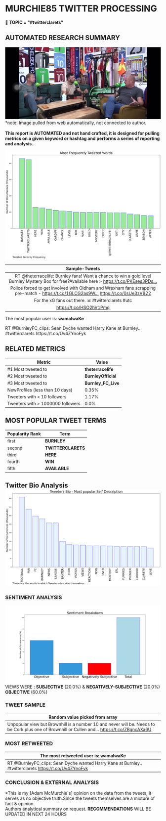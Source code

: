 # MURCHIE85 TWITTER PROCESSING 
&#x1F34E; **TOPIC = "#twitterclarets"**

## AUTOMATED RESEARCH SUMMARY

![image](assets/2022-10-05hashtagImage.png)*note: Image pulled from web automatically, not connected to author.
<br></br>
<b> This report is AUTOMATED and not hand crafted, it is designed for pulling metrics on a given keyword or hashtag and performs a series of reporting and analysis.</b>



![image](assets/2022-10-05TWEETS.png)



|                **Sample-Tweets**        |
| :-------------: |
| RT @theterracelife: Burnley fans! Want a chance to win a gold level Burnley Mystery Box for free?Available here &gt; https://t.co/PKEses3PDs… |
| Police forced to get involved with Oldham and Wrexham fans scrapping pre-match -  https://t.co/1GLCG2as9W… https://t.co/0sUe3zV822 |
| For the xG fans out there. 📊 #twitterclarets #utc https://t.co/HSO2hV1Pmq |

The most popular user is: **wamalwaKe**
<div class="alert alert-block alert-danger"> RT @BurnleyFC_clips: Sean Dyche wanted Harry Kane at Burnley.. #twitterclarets https://t.co/Uv4ZYnoFyk</div>

## RELATED METRICS<br>
| Metric | Value |
| ------------- | ------------- |
| #1 Most tweeted to  | **theterracelife** |
| #2 Most tweeted to  | **BurnleyOfficial** |
| #3 Most tweeted to  | **Burnley_FC_Live** |
| NewProfiles (less than 10 days) | 0.35%  |
| Tweeters with < 10 followers  | 1.17%|
| Tweeters with > 1000000 followers  | 0.0%  |



## MOST POPULAR TWEET TERMS 


| Popularity Rank  | Term |
| ------------- | ------------- |
| first  | **BURNLEY**  |
| second  | **TWITTERCLARETS**  |
| third  | **HERE** |
| fourth  | **WIN**  |
| fifth  | **AVAILABLE**  |


## Twitter Bio Analysis![image](assets/2022-10-05BIO.png)
### SENTIMENT ANALYSIS
![image](assets/2022-10-05sentiment.png)
VIEWS WERE : **SUBJECTIVE**  (20.0%) & **NEGATIVELY-SUBJECTIVE** (20.0%) **OBJECTIVE** (60.0%)

### TWEET SAMPLE 
| Random value picked from array |
| ------------- |
|Unpopular view but Brownhill is a number 10 and never will be. Needs to be Cork plus one of Brownhill or Cullen and… https://t.co/ZBgncAXa6U |

### MOST RETWEETED 

| The most retweeted user is: **wamalwaKe**  |
| ------------- |
| RT @BurnleyFC_clips: Sean Dyche wanted Harry Kane at Burnley.. #twitterclarets https://t.co/Uv4ZYnoFyk |

### CONCLUSION & EXTERNAL ANALYSIS

*This is my [Adam McMurchie`s] opinion on the data from the tweets, it serves as no objective truth.Since the tweets themselves are a mixture of fact & opinion.<br>
Authors analytical summary on request.
**RECOMMENDATIONS** WILL BE UPDATED IN NEXT  24 HOURS <br>